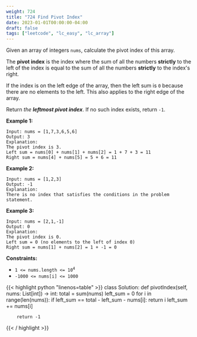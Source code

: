 ```yaml
---
weight: 724
title: "724 Find Pivot Index"
date: 2023-01-01T00:00:00-04:00
draft: false
tags: ["leetcode", "lc_easy", "lc_array"]
---
```


Given an array of integers `nums`, calculate the pivot index of this array.

The **pivot index** is the index where the sum of all the numbers **strictly** to the left of the index is equal to the sum of all the numbers **strictly** to the index's right.

If the index is on the left edge of the array, then the left sum is `0` because there are no elements to the left. This also applies to the right edge of the array.

Return _the **leftmost pivot index**_. If no such index exists, return `-1`.


**Example 1:**
```
Input: nums = [1,7,3,6,5,6]
Output: 3
Explanation:
The pivot index is 3.
Left sum = nums[0] + nums[1] + nums[2] = 1 + 7 + 3 = 11
Right sum = nums[4] + nums[5] = 5 + 6 = 11
```
**Example 2:**
```
Input: nums = [1,2,3]
Output: -1
Explanation:
There is no index that satisfies the conditions in the problem statement.
```
**Example 3:**
```
Input: nums = [2,1,-1]
Output: 0
Explanation:
The pivot index is 0.
Left sum = 0 (no elements to the left of index 0)
Right sum = nums[1] + nums[2] = 1 + -1 = 0
```

**Constraints:**
- <code>1 <= nums.length <= 10<sup>4</sup></code>
- `-1000 <= nums[i] <= 1000`

<div class="tabs"></div>
<div class="tab-content">
<div id="python" class="lang">
{{< highlight python "linenos=table" >}}
class Solution:
    def pivotIndex(self, nums: List[int]) -> int:
        total = sum(nums)
        left_sum = 0
        for i in range(len(nums)):
            if left_sum == total - left_sum - nums[i]:
                return i
            left_sum += nums[i]

        return -1
{{< / highlight >}}
</div>
</div>
